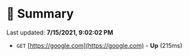 # 📖 Summary
Last updated: **7/15/2021, 9:02:02 PM**

- `GET` [https://google.com](https://google.com) - **Up** (215ms)
